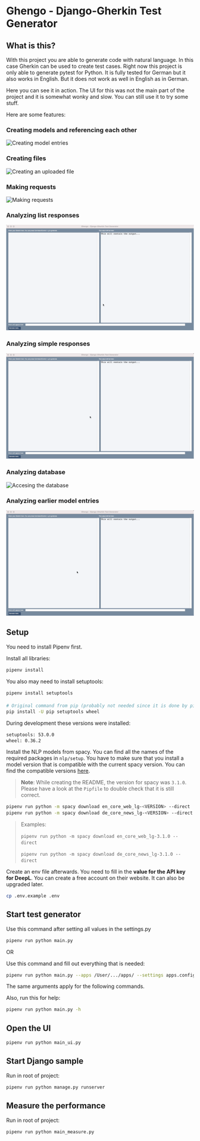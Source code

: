 # Ghengo - Django-Gherkin Test Generator

## What is this?
With this project you are able to generate code with natural language. In this case Gherkin can be
used to create test cases. Right now this project is only able to generate pytest for Python.
It is fully tested for German but it also works in English. But it does not work as well in English as in German.

Here you can see it in action. The UI for this was not the main part of the project and it is somewhat wonky and
slow. You can still use it to try some stuff.

Here are some features:

### Creating models and referencing each other

![Creating model entries](demo/gif/model_creation.gif)

### Creating files

![Creating an uploaded file](demo/gif/file_creation.gif)

### Making requests
![Making requests](demo/gif/requests.gif)

### Analyzing list responses
![Checking list responses](demo/gif/list_response.gif)

### Analyzing simple responses
![Checking simple responses](demo/gif/single_entry_resp.gif)

### Analyzing database
![Accesing the database](demo/gif/queryset.gif)

### Analyzing earlier model entries
![Checking previous model entries](demo/gif/previous_model.gif)

## Setup
You need to install Pipenv first.

Install all libraries:
```bash
pipenv install
```

You also may need to install setuptools:
```bash
pipenv install setuptools

# Original command from pip (probably not needed since it is done by pipenv):
pip install -U pip setuptools wheel
```

During development these versions were installed:
``` 
setuptools: 53.0.0
wheel: 0.36.2
```

Install the NLP models from spacy. You can find all the names of the required packages in `nlp/setup`.
You have to make sure that you install a model version that is compatible with the current spacy version.
You can find the compatible versions [here](https://github.com/explosion/spacy-models/blob/master/compatibility.json).

> **Note**: While creating the README, the version for spacy was `3.1.0`. Please have a look at the `Pipfile` to double 
> check that it is still correct.


```bash
pipenv run python -m spacy download en_core_web_lg-<VERSION> --direct
pipenv run python -m spacy download de_core_news_lg-<VERSION> --direct
```

> Examples:
> 
> `pipenv run python -m spacy download en_core_web_lg-3.1.0 --direct`
> 
> `pipenv run python -m spacy download de_core_news_lg-3.1.0 --direct`

Create an env file afterwards. You need to fill in the **value for the API key for DeepL**. You can create a free
account on their website. It can also be upgraded later.

```bash
cp .env.example .env
```

## Start test generator
Use this command after setting all values in the settings.py

```bash
pipenv run python main.py
```

OR

Use this command and fill out everything that is needed:

```bash
pipenv run python main.py --apps /User/.../apps/ --settings apps.config.settings --export-dir generated_tests/ --feature django_sample_project/features/variable_reference.feature
```

The same arguments apply for the following commands.

Also, run this for help:

```bash
pipenv run python main.py -h
```

## Open the UI
```bash
pipenv run python main_ui.py
```

## Start Django sample

Run in root of project:
```bash
pipenv run python manage.py runserver
```

## Measure the performance

Run in root of project:
```bash
pipenv run python main_measure.py
```
